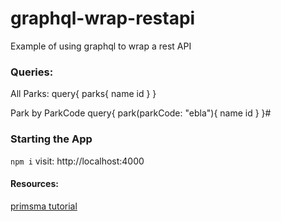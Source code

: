 # graphql-wrap-restapi
Example of using graphql to wrap a rest API 


### Queries:
All Parks: 
query{
  parks{
    name
    id
  }
}


Park by ParkCode
query{
  park(parkCode: "ebla"){
    name
    id
  }
}#

### Starting the App
`npm i`
visit: http://localhost:4000

#### Resources:
[primsma tutorial](https://www.prisma.io/blog/how-to-wrap-a-rest-api-with-graphql-8bf3fb17547d)